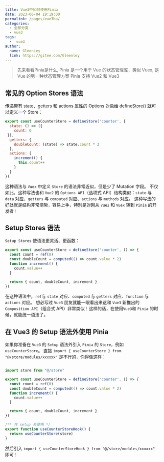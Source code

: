 ```yaml
---
title: Vue3中如何使用Pinia
date: 2023-06-04 19:19:00
permalink: /pages/eae3ba/
categories:
  - 全部分类
  - vue3
tags:
  -  vue3
author: 
  name: GleenLey
  link: https://gitee.com/Gleenley
---
```



> 先来看看Pinia是什么, Pinia 是一个用于 Vue 的状态管理库，类似 Vuex, 是 Vue 的另一种状态管理方案
Pinia 支持 Vue2 和 Vue3

<!-- more -->

## 常见的 Option Stores 语法
传递带有 state、getters 和 actions 属性的 Options 对象给 defineStore() 就可以定义一个 Store：
```js
export const useCounterStore = defineStore('counter', {
  state: () => ({ 
    count: 0
 }),
  getters: {
    doubleCount: (state) => state.count * 2
  },
  actions: {
    increment() {
      this.count++
    }
  }
})
```

这种语法与 `Vuex` 中定义 `Store` 的语法非常近似，但是少了 Mutation 字段。
不仅如此，这种写法也和 `Vue2` 的 `Options API`（选项式 API）结构类似：`state` 与 `data` 对应、`getters` 与 `computed` 对应、`actions` 与 `methods` 对应。
这种写法的好处就是结构非常清晰，容易上手，特别是对刚从 `Vue2` 和 `Vuex` 转到 `Pinia` 的开发者！

## Setup Stores 语法

`Setup Stores` 使语法更灵活、更函数：

```js
export const useCounterStore = defineStore('counter', () => {
  const count = ref(0)
  const doubleCount = computed(() => count.value * 2)
  function increment() {
    count.value++
  }

  return { count, doubleCount, increment }
})

```

在这种语法中，`ref`与 `state` 对应、`computed` 与 `getters` 对应、`function` 与 `actions` 对应。
想必写过 `Vue3` 朋友就能一眼看出来这和 `Vue3` 新推出的 `Composition API`（组合式 API）非常类似！这样的话，在使用` Vue3 `和 `Pinia` 的时候，就能统一语法了。


## 在 Vue3 的 Setup 语法外使用 Pinia

如果你准备在 `Vue3` 的 `Setup` 语法外引入 `Pinia` 的 `Store`，例如 `useCounterStore`。
直接 `import { useCounterStore } from "@/store/modules/xxxxxx"` 是不行的，你得像这样：


```js

import store from "@/store"

export const useCounterStore = defineStore('counter', () => {
  const count = ref(0)
  const doubleCount = computed(() => count.value * 2)
  function increment() {
    count.value++
  }

  return { count, doubleCount, increment }
})

/** 在 setup 外使用 */
export function useCounterStoreHook() {
  return useCounterStore(store)
}

```
然后引入 `import { useCounterStoreHook } from "@/store/modules/xxxxxx"` 即可！
